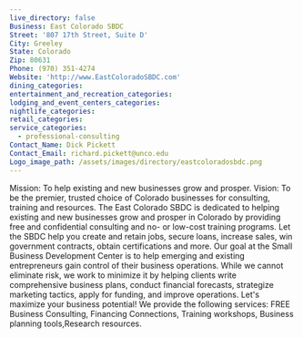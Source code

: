 ```yaml
---
live_directory: false
Business: East Colorado SBDC
Street: '807 17th Street, Suite D'
City: Greeley
State: Colorado
Zip: 80631
Phone: (970) 351-4274
Website: 'http://www.EastColoradoSBDC.com'
dining_categories:
entertainment_and_recreation_categories:
lodging_and_event_centers_categories:
nightlife_categories:
retail_categories:
service_categories:
  - professional-consulting
Contact_Name: Dick Pickett
Contact_Email: richard.pickett@unco.edu
Logo_image_path: /assets/images/directory/eastcoloradosbdc.png
---
```



Mission: To help existing and new businesses grow and prosper. Vision: To be the premier, trusted choice of Colorado businesses for consulting, training and resources. The East Colorado SBDC is dedicated to helping existing and new businesses grow and prosper in Colorado by providing free and confidential consulting and no- or low-cost training programs. Let the SBDC help you create and retain jobs, secure loans, increase sales, win government contracts, obtain certifications and more. Our goal at the Small Business Development Center is to help emerging and existing entrepreneurs gain control of their business operations. While we cannot eliminate risk, we work to minimize it by helping clients write comprehensive business plans, conduct financial forecasts, strategize marketing tactics, apply for funding, and improve operations. Let's maximize your business potential! We provide the following services: FREE Business Consulting, Financing Connections, Training workshops, Business planning tools,Research resources.
